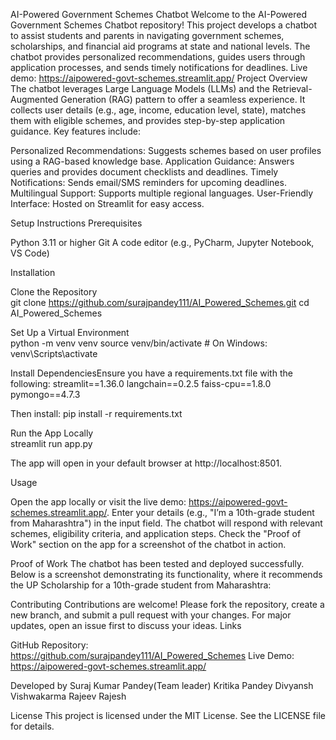 AI-Powered Government Schemes Chatbot
Welcome to the AI-Powered Government Schemes Chatbot repository! This project develops a chatbot to assist students and parents in navigating government schemes, scholarships, and financial aid programs at state and national levels. The chatbot provides personalized recommendations, guides users through application processes, and sends timely notifications for deadlines.
Live demo: https://aipowered-govt-schemes.streamlit.app/
Project Overview
The chatbot leverages Large Language Models (LLMs) and the Retrieval-Augmented Generation (RAG) pattern to offer a seamless experience. It collects user details (e.g., age, income, education level, state), matches them with eligible schemes, and provides step-by-step application guidance. Key features include:

Personalized Recommendations: Suggests schemes based on user profiles using a RAG-based knowledge base.
Application Guidance: Answers queries and provides document checklists and deadlines.
Timely Notifications: Sends email/SMS reminders for upcoming deadlines.
Multilingual Support: Supports multiple regional languages.
User-Friendly Interface: Hosted on Streamlit for easy access.

Setup Instructions
Prerequisites

Python 3.11 or higher
Git
A code editor (e.g., PyCharm, Jupyter Notebook, VS Code)

Installation

Clone the Repository  
git clone https://github.com/surajpandey111/AI_Powered_Schemes.git
cd AI_Powered_Schemes


Set Up a Virtual Environment  
python -m venv venv
source venv/bin/activate  # On Windows: venv\Scripts\activate


Install DependenciesEnsure you have a requirements.txt file with the following:
streamlit==1.36.0
langchain==0.2.5
faiss-cpu==1.8.0
pymongo==4.7.3

Then install:
pip install -r requirements.txt


Run the App Locally  
streamlit run app.py

The app will open in your default browser at http://localhost:8501.


Usage

Open the app locally or visit the live demo: https://aipowered-govt-schemes.streamlit.app/.
Enter your details (e.g., "I’m a 10th-grade student from Maharashtra") in the input field.
The chatbot will respond with relevant schemes, eligibility criteria, and application steps.
Check the "Proof of Work" section on the app for a screenshot of the chatbot in action.

Proof of Work
The chatbot has been tested and deployed successfully. Below is a screenshot demonstrating its functionality, where it recommends the UP Scholarship for a 10th-grade student from Maharashtra:

Contributing
Contributions are welcome! Please fork the repository, create a new branch, and submit a pull request with your changes. For major updates, open an issue first to discuss your ideas.
Links

GitHub Repository: https://github.com/surajpandey111/AI_Powered_Schemes
Live Demo: https://aipowered-govt-schemes.streamlit.app/

Developed by
Suraj Kumar Pandey(Team leader)
Kritika Pandey
Divyansh Vishwakarma
Rajeev Rajesh

License
This project is licensed under the MIT License. See the LICENSE file for details.
